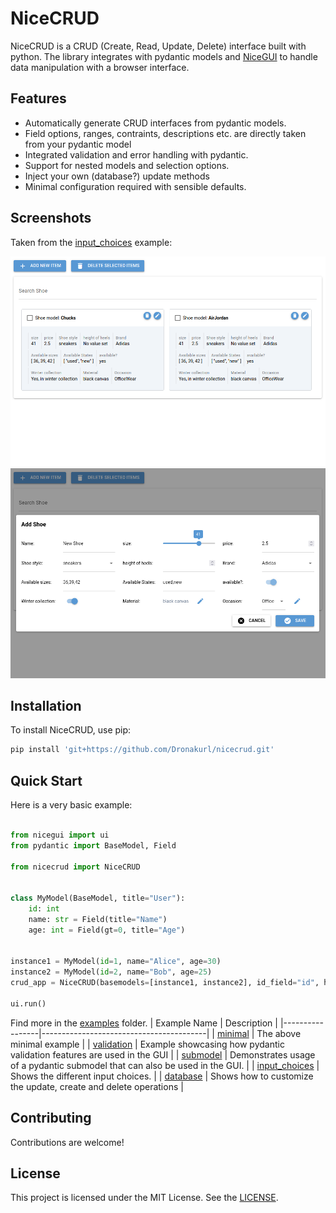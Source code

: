 # NiceCRUD

NiceCRUD is a CRUD (Create, Read, Update, Delete) interface built with python. The library integrates with pydantic models and [NiceGUI](https://nicegui.io) to handle data manipulation with a browser interface.

## Features

- Automatically generate CRUD interfaces from pydantic models.
- Field options, ranges, contraints, descriptions etc. are directly taken from your pydantic model
- Integrated validation and error handling with pydantic.
- Support for nested models and selection options.
- Inject your own (database?) update methods
- Minimal configuration required with sensible defaults.

## Screenshots

Taken from the [input_choices](/examples/input_choices.py) example:

![CRUD Interface Screenshot - Grid of objects](/examples/input_choices.png)
![CRUD Interface Screenshot - Editing objects](/examples/input_choices_add.png)

## Installation

To install NiceCRUD, use pip:

```bash
pip install 'git+https://github.com/Dronakurl/nicecrud.git'
```

## Quick Start

Here is a very basic example:

```python

from nicegui import ui
from pydantic import BaseModel, Field

from nicecrud import NiceCRUD


class MyModel(BaseModel, title="User"):
    id: int
    name: str = Field(title="Name")
    age: int = Field(gt=0, title="Age")


instance1 = MyModel(id=1, name="Alice", age=30)
instance2 = MyModel(id=2, name="Bob", age=25)
crud_app = NiceCRUD(basemodels=[instance1, instance2], id_field="id", heading="User Management")

ui.run()
```

Find more in the [examples](/examples) folder.
| Example Name    | Description                             |
|-----------------|-----------------------------------------|
| [minimal](/examples/minimal.py)         | The above minimal example |
| [validation](/examples/validation.py)      | Example showcasing how pydantic validation features are used in the GUI |
| [submodel](/examples/submodel.py)        | Demonstrates usage of a pydantic submodel that can also be used in the GUI.        |
| [input_choices](/examples/input_choices.py)   | Shows the different input choices.   |
| [database](/examples/database.py)   | Shows how to customize the update, create and delete operations |

## Contributing

Contributions are welcome!

## License

This project is licensed under the MIT License. See the [LICENSE](LICENSE).
